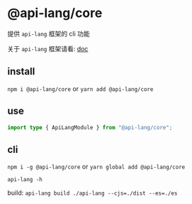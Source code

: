 # @api-lang/core

提供 `api-lang` 框架的 cli 功能

关于 `api-lang` 框架请看: [doc](https://github.com/api-lang/api-lang/blob/master/API_LANG_DOC.md)

## install

`npm i @api-lang/core` or `yarn add @api-lang/core`

## use

```typescript
import type { ApiLangModule } from "@api-lang/core";
```

## cli

`npm i -g @api-lang/core` or `yarn global add @api-lang/core`

`api-lang -h`

build: `api-lang build ./api-lang --cjs=./dist --es=./es`
